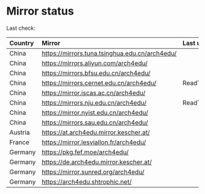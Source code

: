 <script src="./time.js"></script>
# Mirror status
Last check: <script type="text/javascript">localize(1748932666.0972571);</script>

|Country|Mirror|Last update|
|:------|:-----|:----------|
|China|https://mirrors.tuna.tsinghua.edu.cn/arch4edu/|<script type="text/javascript">localize(1748890027);</script>|
|China|https://mirrors.aliyun.com/arch4edu/|<script type="text/javascript">localize(1748760430);</script>|
|China|https://mirrors.bfsu.edu.cn/arch4edu/|<script type="text/javascript">localize(1748890027);</script>|
|China|https://mirrors.cernet.edu.cn/arch4edu/|ReadTimeout|
|China|https://mirror.iscas.ac.cn/arch4edu/|<script type="text/javascript">localize(1748890027);</script>|
|China|https://mirrors.nju.edu.cn/arch4edu/|ReadTimeout|
|China|https://mirror.nyist.edu.cn/arch4edu/|<script type="text/javascript">localize(1748890027);</script>|
|China|https://mirrors.sau.edu.cn/arch4edu/|<script type="text/javascript">localize(1731653531);</script>|
|Austria|https://at.arch4edu.mirror.kescher.at/|<script type="text/javascript">localize(1748890027);</script>|
|France|https://mirror.lesviallon.fr/arch4edu/|<script type="text/javascript">localize(1748890027);</script>|
|Germany|https://pkg.fef.moe/arch4edu/|<script type="text/javascript">localize(1748890027);</script>|
|Germany|https://de.arch4edu.mirror.kescher.at/|<script type="text/javascript">localize(1748890027);</script>|
|Germany|https://mirror.sunred.org/arch4edu/|<script type="text/javascript">localize(1748890027);</script>|
|Germany|https://arch4edu.shtrophic.net/|<script type="text/javascript">localize(1748890027);</script>|

<script src="./tablefilter/tablefilter.js"></script>
<script src="./table.js"></script>
